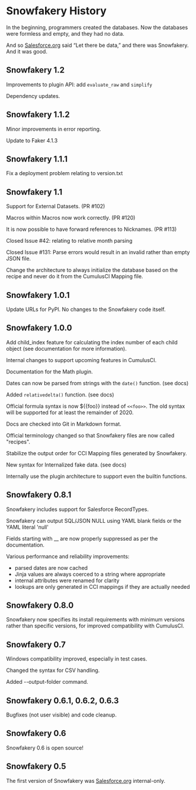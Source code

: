 # Snowfakery History

In the beginning, programmers created the databases. Now the databases were formless and empty, and they had no data.

And so [Salesforce.org](http://salesforce.org/) said “Let there be data,” and there was Snowfakery. And it was good.

## Snowfakery 1.2

Improvements to plugin API: add `evaluate_raw` and `simplify`

Dependency updates.

## Snowfakery 1.1.2

Minor improvements in error reporting.

Update to Faker 4.1.3

## Snowfakery 1.1.1

Fix a deployment problem relating to version.txt

## Snowfakery 1.1

Support for External Datasets. (PR #102)

Macros within Macros now work correctly. (PR #120)

It is now possible to have forward references to Nicknames. (PR #113)

Closed Issue #42: relating to relative month parsing

Closed Issue #131: Parse errors would result in an invalid rather than empty
JSON file.

Change the architecture to always initialize the database based on the recipe
and never do it from the CumulusCI Mapping file.

## Snowfakery 1.0.1

Update URLs for PyPI. No changes to the Snowfakery code itself.

## Snowfakery 1.0.0

Add child_index feature for calculating the index number of each child object (see documentation for more information).

Internal changes to support upcoming features in CumulusCI.

Documentation for the Math plugin.

Dates can now be parsed from strings with the `date()` function. (see docs)

Added `relativedelta()` function. (see docs)

Official formula syntax is now ${{foo}} instead of `<<foo>>`.
The old syntax will be supported for at least the remainder of 2020.

Docs are checked into Git in Markdown format.

Official terminology changed so that Snowfakery files are now called "recipes".

Stabilize the output order for CCI Mapping files generated by Snowfakery.

New syntax for Internalized fake data. (see docs)

Internally use the plugin architecture to support even the builtin functions.

## Snowfakery 0.8.1

Snowfakery includes support for Salesforce RecordTypes.

Snowfakery can output SQL/JSON NULL using YAML blank fields or the YAML literal 'null'

Fields starting with __ are now properly suppressed as per the documentation.

Various performance and reliability improvements:

* parsed dates are now cached
* Jinja values are always coerced to a string where appropriate
* internal attributes were renamed for clarity
* lookups are only generated in CCI mappings if they are actually needed

## Snowfakery 0.8.0

Snowfakery now specifies its install requirements with minimum versions rather than specific versions,
for improved compatibility with CumulusCI.

## Snowfakery 0.7

Windows compatibility improved, especially in test cases.

Changed the syntax for CSV handling.

Added --output-folder command.

## Snowfakery 0.6.1, 0.6.2, 0.6.3

Bugfixes (not user visible) and code cleanup.

## Snowfakery 0.6

Snowfakery 0.6 is open source!

## Snowfakery 0.5

The first version of Snowfakery was [Salesforce.org](http://salesforce.org/) internal-only.
